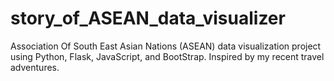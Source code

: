 # story_of_ASEAN_data_visualizer
Association Of South East Asian Nations (ASEAN) data visualization project using Python, Flask, JavaScript, and BootStrap. Inspired by my recent travel adventures.

